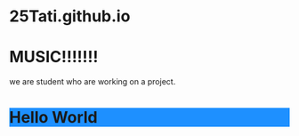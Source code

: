 # 25Tati.github.io
<!DOCTYPE html>
<html>
<head>
<title>Page Title</title>
</head>
<body>

<h1>MUSIC!!!!!!!</h1>
<p>we are student who are working on a project.</p>
<h1 style="background-color:DodgerBlue;">Hello World</h1> 
